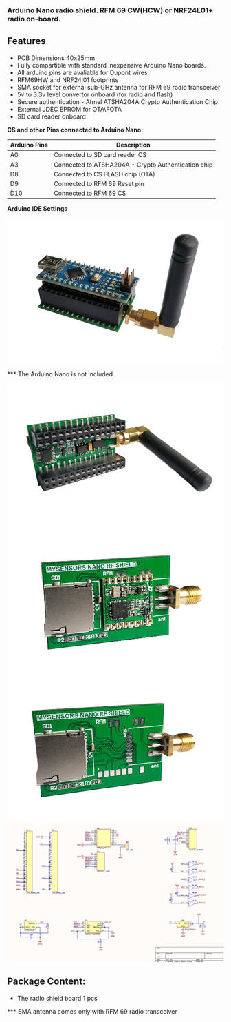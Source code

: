 ### Arduino Nano radio shield. RFM 69 CW(HCW)  or NRF24L01+ radio on-board. 


## Features
- PCB Dimensions 40x25mm
- Fully compartible with standard inexpensive Arduino Nano boards.
- All arduino pins are avaliable for Dupont wires.
- RFM69HW and NRF24l01 footprints
- SMA socket for external sub-GHz antenna for RFM 69 radio transceiver
- 5v to 3.3v level convertor onboard (for radio and flash)
- Secure authentication - Atmel ATSHA204A Crypto Authentication Chip
- External JDEC EPROM for OTA\FOTA
- SD card reader onboard


**CS and other Pins  connected to Arduino Nano:** 


Arduino Pins|	Description
------------|--------------
A0 |	Connected to SD card reader CS
A3 |	Connected to ATSHA204A - Crypto Authentication chip
D8 |	Connected to CS FLASH chip (OTA) 
D9 |	Connected to RFM 69 Reset pin 
D10 |	Connected to RFM 69 CS 

**Arduino IDE Settings**


![Arduino Nano RFM sheild]( https://github.com/EasySensors/nanoShield/blob/master/nano_rf_shiels_top2.jpg?raw=true)

*** The Arduino Nano is not included

![Arduino Nano RFM sheild]( https://github.com/EasySensors/nanoShield/blob/master/nano_rf_shiels_top1.jpg?raw=true)
![Arduino Nano RFM sheild]( https://github.com/EasySensors/nanoShield/blob/master/nano_rf_shiels_bottom1.jpg?raw=true)
![Arduino Nano RFM sheild]( https://github.com/EasySensors/nanoShield/blob/master/nano_rf_shiels_bottom2.jpg?raw=true)
![Arduino Nano RFM sheild]( https://github.com/EasySensors/nanoShield/blob/master/schem.jpg?raw=true)



## Package Content:
-	The radio shield board 1 pcs

*** SMA antenna comes only with RFM 69 radio transceiver

 
